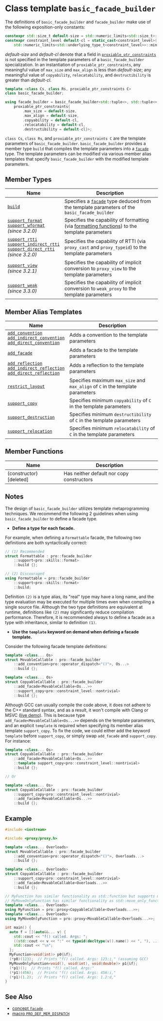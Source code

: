 # Class template `basic_facade_builder`

The definitions of `basic_facade_builder` and `facade_builder` make use of the following exposition-only constants:

```cpp
constexpr std::size_t default-size = std::numeric_limits<std::size_t>::max(); // exposition only
constexpr constraint_level default-cl = static_cast<constraint_level>(
    std::numeric_limits<std::underlying_type_t<constraint_level>>::min()); // exposition only
```

*default-size* and *default-cl* denote that a field in [`proxiable_ptr_constraints`](proxiable_ptr_constraints.md) is not specified in the template parameters of a `basic_facade_builder` specialization. In an instantiation of `proxiable_ptr_constraints`, any meaningful value of `max_size` and `max_align` is less than *default-size*; any meaningful value of `copyability`, `relocatability`, and `destructibility` is greater than *default-cl*.

```cpp
template <class Cs, class Rs, proxiable_ptr_constraints C>
class basic_facade_builder;

using facade_builder = basic_facade_builder<std::tuple<>, std::tuple<>,
    proxiable_ptr_constraints{
        .max_size = default-size,
        .max_align = default-size,
        .copyability = default-cl,
        .relocatability = default-cl,
        .destructibility = default-cl}>;
```

`class Cs`, `class Rs`, and `proxiable_ptr_constraints C` are the template parameters of `basic_facade_builder`. `basic_facade_builder` provides a member type `build` that compiles the template parameters into a [`facade`](facade.md) type. The template parameters can be modified via various member alias templates that specify `basic_facade_builder` with the modified template parameters.

## Member Types

| Name                                                         | Description                                                  |
| ------------------------------------------------------------ | ------------------------------------------------------------ |
| [`build`](basic_facade_builder/build.md)                     | Specifies a [`facade`](facade.md) type deduced from the template parameters of the `basic_facade_builder` |
| [`support_format`<br />`support_wformat`](basic_facade_builder/support_format.md)<br />*(since 3.2.0)* | Specifies the capability of formatting (via [formatting functions](https://en.cppreference.com/w/cpp/utility/format)) to the template parameters |
| [`support_rtti`<br />`support_indirect_rtti`<br />`support_direct_rtti`](basic_facade_builder/support_rtti.md)<br />*(since 3.2.0)* | Specifies the capability of RTTI (via `proxy_cast` and `proxy_typeid`) to the template parameters |
| [`support_view` ](basic_facade_builder/support_view.md)<br />*(since 3.2.1)* | Specifies the capability of implicit conversion to `proxy_view` to the template parameters |
| [`support_weak`](basic_facade_builder/support_weak.md)<br />*(since 3.3.0)* | Specifies the capability of implicit conversion to `weak_proxy` to the template parameters |

## Member Alias Templates

| Name                                                         | Description                                                  |
| ------------------------------------------------------------ | ------------------------------------------------------------ |
| [`add_convention`<br />`add_indirect_convention`<br />`add_direct_convention`](basic_facade_builder/add_convention.md) | Adds a convention to the template parameters                 |
| [`add_facade`](basic_facade_builder/add_facade.md)           | Adds a facade to the template parameters                     |
| [`add_reflection`<br />`add_indirect_reflection`<br />`add_direct_reflection`](basic_facade_builder/add_reflection.md) | Adds a reflection to the template parameters                 |
| [`restrict_layout`](basic_facade_builder/restrict_layout.md) | Specifies maximum `max_size` and `max_align` of `C` in the template parameters |
| [`support_copy`](basic_facade_builder/support_copy.md)       | Specifies minimum `copyability` of `C` in the template parameters |
| [`support_destruction`](basic_facade_builder/support_destruction.md) | Specifies minimum `destructibility` of `C` in the template parameters |
| [`support_relocation`](basic_facade_builder/support_relocation.md) | Specifies minimum `relocatability` of `C` in the template parameters |

## Member Functions

| Name                    | Description                               |
| ----------------------- | ----------------------------------------- |
| (constructor) [deleted] | Has neither default nor copy constructors |

## Notes

The design of `basic_facade_builder` utilizes template metaprogramming techniques. We recommend the following 2 guidelines when using `basic_facade_builder` to define a facade type.

- **Define a type for each facade.**

For example, when defining a `Formattable` facade, the following two definitions are both syntactically correct:

```cpp
// (1) Recommended
struct Formattable : pro::facade_builder
    ::support<pro::skills::format>
    ::build {};

// (2) Discouraged
using Formattable = pro::facade_builder
    ::support<pro::skills::format>
    ::build;
```

Definition `(2)` is a type alias, its "real" type may have a long name, and the type evaluation may be executed for multiple times even when compiling a single source file. Although the two type definitions are equivalent at runtime, definitions like `(2)` may significantly reduce compilation performance. Therefore, it is recommended always to define a facade as a type with inheritance, similar to definition `(1)`.

- **Use the `template` keyword on demand when defining a facade template.**

Consider the following facade template definitions:

```cpp
template <class... Os>
struct MovableCallable : pro::facade_builder
    ::add_convention<pro::operator_dispatch<"()">, Os...>
    ::build {};

template <class... Os>
struct CopyableCallable : pro::facade_builder
    ::add_facade<MovableCallable<Os...>>
    ::support_copy<pro::constraint_level::nontrivial>
    ::build {};
```

Although GCC can usually compile the code above, it does not adhere to the C++ standard syntax, and as a result, it won't compile with Clang or MSVC ([live demo](https://godbolt.org/z/Gen74qY9r)). This is because type `add_facade<MovableCallable<Os...>>` depends on the template parameters, and an explicit `template` is required when specifying its member alias template `support_copy`. To fix the code, we could either add the keyword `template` before `support_copy`, or simply swap `add_facade` and `support_copy`. For instance:

```cpp
template <class... Os>
struct CopyableCallable : pro::facade_builder
    ::add_facade<MovableCallable<Os...>>
    ::template support_copy<pro::constraint_level::nontrivial>
    ::build {};

// Or

template <class... Os>
struct CopyableCallable : pro::facade_builder
    ::support_copy<pro::constraint_level::nontrivial>
    ::add_facade<MovableCallable<Os...>>
    ::build {};
```

## Example

```cpp
#include <iostream>

#include <proxy/proxy.h>

template <class... Overloads>
struct MovableCallable : pro::facade_builder
    ::add_convention<pro::operator_dispatch<"()">, Overloads...>
    ::build {};

template <class... Overloads>
struct CopyableCallable : pro::facade_builder
    ::support_copy<pro::constraint_level::nontrivial>
    ::add_facade<MovableCallable<Overloads...>>
    ::build {};

// MyFunction has similar functionality as std::function but supports multiple overloads
// MyMoveOnlyFunction has similar functionality as std::move_only_function but supports multiple overloads
template <class... Overloads>
using MyFunction = pro::proxy<CopyableCallable<Overloads...>>;
template <class... Overloads>
using MyMoveOnlyFunction = pro::proxy<MovableCallable<Overloads...>>;

int main() {
  auto f = [](auto&&... v) {
    std::cout << "f() called. Args: ";
    ((std::cout << v << ":" << typeid(decltype(v)).name() << ", "), ...);
    std::cout << "\n";
  };
  MyFunction<void(int)> p0{&f};
  (*p0)(123);  // Prints "f() called. Args: 123:i," (assuming GCC)
  MyMoveOnlyFunction<void(), void(int), void(double)> p1{&f};
  (*p1)();  // Prints "f() called. Args:"
  (*p1)(456);  // Prints "f() called. Args: 456:i,"
  (*p1)(1.2);  // Prints "f() called. Args: 1.2:d,"
}
```

## See Also

- [concept `facade`](facade.md)
- [macro `PRO_DEF_MEM_DISPATCH`](PRO_DEF_MEM_DISPATCH.md)
